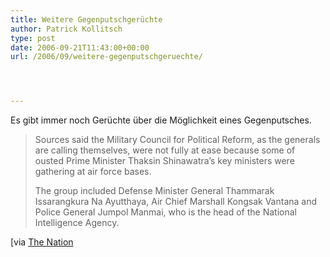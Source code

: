 ```yaml
---
title: Weitere Gegenputschgerüchte
author: Patrick Kollitsch
type: post
date: 2006-09-21T11:43:00+00:00
url: /2006/09/weitere-gegenputschgeruechte/




---
```

Es gibt immer noch Ger&uuml;chte &uuml;ber die M&ouml;glichkeit eines Gegenputsches.

> Sources said the Military Council for Political Reform, as the generals are calling themselves, were not fully at ease because some of ousted Prime Minister Thaksin Shinawatra&#8217;s key ministers were gathering at air force bases. 
> 
> The group included Defense Minister General Thammarak Issarangkura Na Ayutthaya, Air Chief Marshall Kongsak Vantana and Police General Jumpol Manmai, who is the head of the National Intelligence Agency.

[via [The Nation][1]

 [1]: http://www.nationmultimedia.com/breakingnews/read.php?newsid=30014240